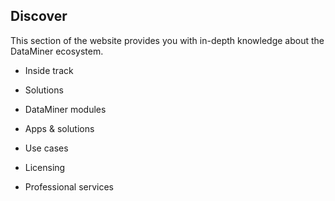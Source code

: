 ## Discover

This section of the website provides you with in-depth knowledge about the DataMiner ecosystem.

- Inside track

- Solutions

- DataMiner modules

- Apps & solutions

- Use cases

- Licensing

- Professional services
